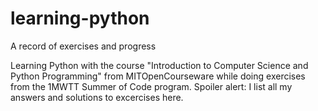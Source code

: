 # learning-python
A record of exercises and progress

Learning Python with the course "Introduction to Computer Science and Python Programming" from MITOpenCourseware while doing exercises from the 1MWTT Summer of Code program. Spoiler alert: I list all my answers and solutions to excercises here.
